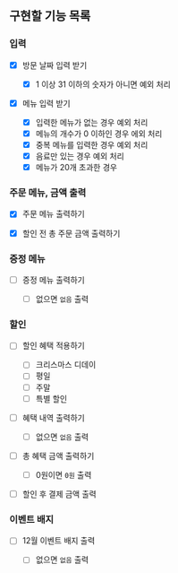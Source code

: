 ## 구현할 기능 목록

### 입력

- [x] 방문 날짜 입력 받기

  - [x] 1 이상 31 이하의 숫자가 아니면 예외 처리

- [x] 메뉴 입력 받기

  - [x] 입력한 메뉴가 없는 경우 예외 처리
  - [x] 메뉴의 개수가 0 이하인 경우 에외 처리
  - [x] 중복 메뉴를 입력한 경우 예외 처리
  - [x] 음료만 있는 경우 예외 처리
  - [x] 메뉴가 20개 초과한 경우

### 주문 메뉴, 금액 출력

- [x] 주문 메뉴 출력하기

- [x] 할인 전 총 주문 금액 출력하기

### 증정 메뉴

- [ ] 증정 메뉴 출력하기

  - [ ] 없으면 `없음` 출력

### 할인

- [ ] 할인 혜택 적용하기

  - [ ] 크리스마스 디데이
  - [ ] 평일
  - [ ] 주말
  - [ ] 특별 할인

- [ ] 혜택 내역 출력하기

  - [ ] 없으면 `없음` 출력

- [ ] 총 혜택 금액 출력하기

  - [ ] 0원이면 `0원` 출력

- [ ] 할인 후 결제 금액 출력

### 이벤트 배지

- [ ] 12월 이벤트 배지 출력

  - [ ] 없으면 `없음` 출력
